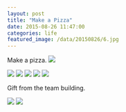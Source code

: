```yaml
---
layout: post
title: "Make a Pizza"
date: 2015-08-26 11:47:00
categories: life
featured_image: /data/20150826/6.jpg
---
```


Make a pizza.
![](/data/20150826/1.jpg)

![](/data/20150826/2.jpg)
![](/data/20150826/3.jpg)
![](/data/20150826/4.jpg)
![](/data/20150826/5.jpg)
![](/data/20150826/6.jpg)

Gift from the team building.

![](/data/20150826/7.jpg)
![](/data/20150826/8.jpg)
